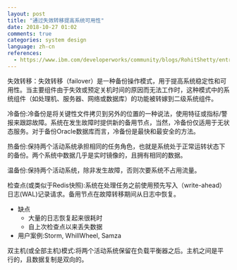 ```yaml
---
layout: post
title: "通过失效转移提高系统可用性"
date: 2018-10-27 01:02
comments: true
categories: system design
language: zh-cn
references:
  - https://www.ibm.com/developerworks/community/blogs/RohitShetty/entry/high_availability_cold_warm_hot
---
```


失效转移：失效转移（failover）是一种备份操作模式，用于提高系统稳定性和可用性。当主要组件由于失效或预定关机时间的原因而无法工作时，这种模式中的系统组件（如处理机、服务器、网络或数据库）的功能被转嫁到二级系统组件。

冷备份:冷备份是将关键性文件拷贝到另外的位置的一种说法，使用特征或指标/警报来跟踪故障。系统在发生故障时提供新的备用节点，当然，冷备份仅适用于无状态服务。对于备份Oracle数据库而言，冷备份是最快和最安全的方法。

热备份:保持两个活动系统承担相同的任务角色，也就是系统处于正常运转状态下的备份。两个系统中数据几乎是实时镜像的，且拥有相同的数据。

温备份:保持两个活动系统，除非发生故障，否则次要系统不占用流量。

检查点(或类似于Redis快照):系统在处理任务之前使用预先写入（write-ahead）日志(WAL)记录请求。备用节点在故障转移期间从日志中恢复。

* 缺点
  * 大量的日志恢复起来很耗时
  * 自上次检查点以来丢失数据
* 用户案例:Storm, WhillWheel, Samza

双主机(或全部主机)模式:将两个活动系统保留在负载平衡器之后。主机之间是平行的，且数据复制是双向的。
